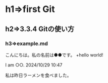 # h1=>first Git
## h2=>3.3.4 Gitの使い方
### h3=>example.md

こんにちは。私の名前は●●です。
+hello world!

I am ○○.
2024/10/29 10:47

私は昨日ラーメンを食べました。

